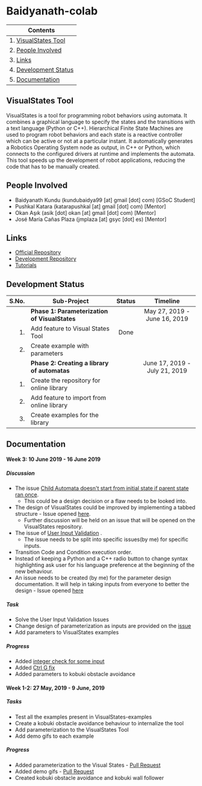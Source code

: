 # Baidyanath-colab


|Contents                                 |
|-----------------------------------------|
|1. [VisualStates Tool](#visualstates)   |
|2. [People Involved](#people-involved)            |
|3. [Links](#links)                       |
|4. [Development Status](#status)         |
|5. [Documentation](#documentation)|

<a name="visualstates"/>

## VisualStates Tool
VisualStates is a tool for programming robot behaviors using automata.
It combines a graphical language to specify the states and the transitions
with a text language (Python or C++). Hierarchical Finite State Machines
are used to program robot behaviors and each state is a reactive controller
which can be active or not at a particular instant. It automatically
generates a Robotics Operating System node as output, in C++ or Python, 
which connects to the configured drivers at runtime and implements the automata. 
This tool speeds up the development of robot applications, reducing the code 
that has to be manually created.

<a name="people-involved"/>

## People Involved
- Baidyanath Kundu (kundubaidya99 [at] gmail [dot] com) [GSoC Student]
- Pushkal Katara (katarapushkal [at] gmail [dot] com) [Mentor]
- Okan Aşık (asik [dot] okan [at] gmail [dot] com) [Mentor]
- José María Cañas Plaza (jmplaza [at] gsyc [dot] es) [Mentor]

<a name="links"/>

## Links
- [Official Repository](https://github.com/JdeRobot/VisualStates)
- [Development Repository](https://github.com/TheRoboticsClub/colab-gsoc2019-Baidyanath_Kundu)
- [Tutorials](http://jderobot.org/Tutorials#VisualStates_tool)

<a name="status"/>

## Development Status
|S.No.| Sub-Project                                 | Status | Timeline                    |
|----:|---------------------------------------------|:------:|:---------------------------:|
|     |**Phase 1: Parameterization of VisualStates**|        |May 27, 2019 - June 16, 2019 |
|1.   |Add feature to Visual States Tool            | Done   |                             |
|2.   |Create example with parameters               |        |                             |
|     |**Phase 2: Creating a library of automatas** |        |June 17, 2019 - July 21, 2019|
|1.   |Create the repository for online library     |        |                             |
|2.   |Add feature to import from online library    |        |                             |
|3.   |Create examples for the library              |        |                             |

<a name="documentation"/>

## Documentation
#### Week 3: 10 June 2019 - 16 June 2019
##### Discussion
- The issue [Child Automata doesn't start from initial state if
  parent state ran once](https://github.com/JdeRobot/VisualStates/issues/114).
    - This could be a design decision or a flaw needs to be looked into.
- The design of VisualStates could be improved by implementing a tabbed
  structure - Issue opened [here](https://github.com/JdeRobot/VisualStates/issues/120).
    - Further discussion will be held on an issue that will be opened
      on the VisualStates repository.
- The issue of [User Input Validation](https://github.com/JdeRobot/VisualStates/issues/96) .
    - The issue needs to be split into specific issues(by me) for
      specific inputs.
- Transition Code and Condition execution order.
- Instead of keeping a Python and a C++ radio button to change syntax 
  highlighting ask user for his language preference at the beginning of
  the new behaviour.
- An issue needs to be created (by me) for the parameter design documentation.
  It will help in taking inputs from everyone to better the design - Issue opened 
  [here](https://github.com/TheRoboticsClub/colab-gsoc2019-Baidyanath_Kundu/issues/2)

##### Task
- Solve the User Input Validation Issues
- Change design of parameterization as inputs are provided on the 
  [issue](https://github.com/TheRoboticsClub/colab-gsoc2019-Baidyanath_Kundu/issues/2)
- Add parameters to VisualStates examples

##### Progress
- Added [integer check for some input](https://github.com/JdeRobot/VisualStates/issues/116)
- Added [Ctrl G fix](https://github.com/JdeRobot/VisualStates/issues/118)
- Added parameters to kobuki obstacle avoidance

#### Week 1-2: 27 May, 2019 - 9 June, 2019
##### Tasks
- Test all the examples present in VisualStates-examples
- Create a kobuki obstacle avoidance behaviour to internalize the tool
- Add parameterization to the VisualStates Tool
- Add demo gifs to each example

##### Progress
- Added parameterization to the Visual States - [Pull Request](https://github.com/TheRoboticsClub/colab-gsoc2019-Baidyanath_Kundu/pull/1)
- Added demo gifs - [Pull Request](https://github.com/JdeRobot/VisualStates-examples/pull/20)
- Created kobuki obstacle avoidance and kobuki wall follower